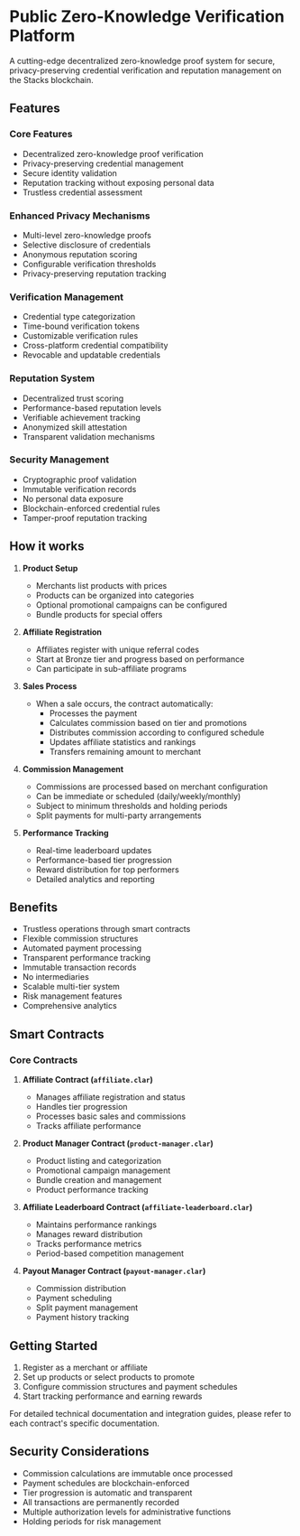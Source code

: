 # Public Zero-Knowledge Verification Platform

A cutting-edge decentralized zero-knowledge proof system for secure, privacy-preserving credential verification and reputation management on the Stacks blockchain.

## Features

### Core Features
- Decentralized zero-knowledge proof verification
- Privacy-preserving credential management
- Secure identity validation
- Reputation tracking without exposing personal data
- Trustless credential assessment

### Enhanced Privacy Mechanisms
- Multi-level zero-knowledge proofs
- Selective disclosure of credentials
- Anonymous reputation scoring
- Configurable verification thresholds
- Privacy-preserving reputation tracking

### Verification Management
- Credential type categorization
- Time-bound verification tokens
- Customizable verification rules
- Cross-platform credential compatibility
- Revocable and updatable credentials

### Reputation System
- Decentralized trust scoring
- Performance-based reputation levels
- Verifiable achievement tracking
- Anonymized skill attestation
- Transparent validation mechanisms

### Security Management
- Cryptographic proof validation
- Immutable verification records
- No personal data exposure
- Blockchain-enforced credential rules
- Tamper-proof reputation tracking

## How it works

1. **Product Setup**
   - Merchants list products with prices
   - Products can be organized into categories
   - Optional promotional campaigns can be configured
   - Bundle products for special offers

2. **Affiliate Registration**
   - Affiliates register with unique referral codes
   - Start at Bronze tier and progress based on performance
   - Can participate in sub-affiliate programs

3. **Sales Process**
   - When a sale occurs, the contract automatically:
     - Processes the payment
     - Calculates commission based on tier and promotions
     - Distributes commission according to configured schedule
     - Updates affiliate statistics and rankings
     - Transfers remaining amount to merchant

4. **Commission Management**
   - Commissions are processed based on merchant configuration
   - Can be immediate or scheduled (daily/weekly/monthly)
   - Subject to minimum thresholds and holding periods
   - Split payments for multi-party arrangements

5. **Performance Tracking**
   - Real-time leaderboard updates
   - Performance-based tier progression
   - Reward distribution for top performers
   - Detailed analytics and reporting

## Benefits

- Trustless operations through smart contracts
- Flexible commission structures
- Automated payment processing
- Transparent performance tracking
- Immutable transaction records
- No intermediaries
- Scalable multi-tier system
- Risk management features
- Comprehensive analytics

## Smart Contracts

### Core Contracts

1. **Affiliate Contract (`affiliate.clar`)**
   - Manages affiliate registration and status
   - Handles tier progression
   - Processes basic sales and commissions
   - Tracks affiliate performance

2. **Product Manager Contract (`product-manager.clar`)**
   - Product listing and categorization
   - Promotional campaign management
   - Bundle creation and management
   - Product performance tracking

3. **Affiliate Leaderboard Contract (`affiliate-leaderboard.clar`)**
   - Maintains performance rankings
   - Manages reward distribution
   - Tracks performance metrics
   - Period-based competition management

4. **Payout Manager Contract (`payout-manager.clar`)**
   - Commission distribution
   - Payment scheduling
   - Split payment management
   - Payment history tracking

## Getting Started

1. Register as a merchant or affiliate
2. Set up products or select products to promote
3. Configure commission structures and payment schedules
4. Start tracking performance and earning rewards

For detailed technical documentation and integration guides, please refer to each contract's specific documentation.

## Security Considerations

- Commission calculations are immutable once processed
- Payment schedules are blockchain-enforced
- Tier progression is automatic and transparent
- All transactions are permanently recorded
- Multiple authorization levels for administrative functions
- Holding periods for risk management